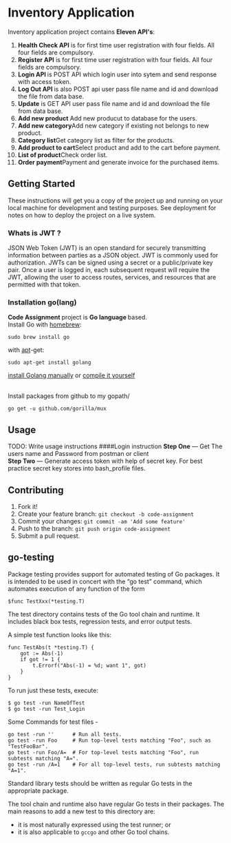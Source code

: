 # Inventory Application

Inventory application project contains <b>Eleven API's</b>:
1. <b>Health Check API</b> is for first time user registration with four fields. All four fields are compulsory.
2. <b>Register API</b> is for first time user registration with four fields. All four fields are compulsory.
3. <b>Login API </b> is POST API which login user into sytem and send response with access token.
4. <b>Log Out API </b> is also POST api user pass file name and id and download the file from data base.
5. <b>Update</b> is GET API user pass file name and id and download the file from data base.
6. <b>Add new product</b> Add new producut to database for the users.
7. <b>Add new category</b>Add new category if existing not belongs to new product.
8. <b>Category list</b>Get category list as filter for the products.
9. <b>Add product to cart</b>Select product and add to the cart before payment.
10. <b>List of product</b>Check order list.
11. <b>Order payment</b>Payment and generate invoice for the purchased items.

## Getting Started

These instructions will get you a copy of the project up and running on your local machine for development and testing purposes. See deployment for notes on how to deploy the project on a live system.

### Whats is JWT ?
JSON Web Token (JWT) is an open standard for securely transmitting information between parties as a JSON object.
JWT is commonly used for authorization. JWTs can be signed using a secret or a public/private key pair. Once a user is logged in, each subsequent request will require the JWT, allowing the user to access routes, services, and resources that are permitted with that token.


### Installation go(lang)

<b>Code Assignment </b> project is <b> Go language </b> based.
<br/>Install Go with [homebrew](https://brew.sh/):

```Shell
sudo brew install go
```

with [apt](https://packages.qa.debian.org/a/apt.html)-get:

```Shell
sudo apt-get install golang
```

[install Golang manually](https://golang.org/doc/install)
or
[compile it yourself](https://golang.org/doc/install/source)


<br/>Install packages from github to my gopath/
```Shell
go get -u github.com/gorilla/mux
```

## Usage

TODO: Write usage instructions
####Login instruction
<b>Step One</b> — Get The users name and Password from postman or client
<br/><b>Step Two</b> — Generate access token with help of secret key. For best practice secret key stores into bash_profile files.

## Contributing

1. Fork it!
2. Create your feature branch: `git checkout -b code-assignment`
3. Commit your changes: `git commit -am 'Add some feature'`
4. Push to the branch: `git push origin code-assignment`
5. Submit a pull request.

## go-testing
Package testing provides support for automated testing of Go packages. It is intended to be used in concert with the “go test” command, which automates execution of any function of the form
        
    $func TestXxx(*testing.T)

The test directory contains tests of the Go tool chain and runtime.
It includes black box tests, regression tests, and error output tests.

A simple test function looks like this:

    func TestAbs(t *testing.T) {
        got := Abs(-1)
        if got != 1 {
            t.Errorf("Abs(-1) = %d; want 1", got)
        }
    }

To run just these tests, execute:

    $ go test -run NameOfTest
    $ go test -run Test_Login
    
   Some Commands for test files -
    
    go test -run ''      # Run all tests.
    go test -run Foo     # Run top-level tests matching "Foo", such as "TestFooBar".
    go test -run Foo/A=  # For top-level tests matching "Foo", run subtests matching "A=".
    go test -run /A=1    # For all top-level tests, run subtests matching "A=1".
   

Standard library tests should be written as regular Go tests in the appropriate package.

The tool chain and runtime also have regular Go tests in their packages.
The main reasons to add a new test to this directory are:

* it is most naturally expressed using the test runner; or
* it is also applicable to `gccgo` and other Go tool chains.